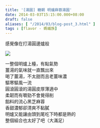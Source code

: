 ```yaml
---
title: '[湯圓] 糖朝 明爐麻蓉湯圓'
date: 2014-03-03T15:15:00.000+08:00
draft: false
aliases: [ "/2014/03/blog-post_3.html" ]
tags : [flavor - 螞蟻族]
---
```


感覺像在打湯圓邊爐般  

[![](https://2.bp.blogspot.com/-l8rToERyG8k/XC3uT2fPsSI/AAAAAAAADw4/PYqyBVF5mXM-lLjFCxHOPvOkl_mSaGYxwCLcBGAs/s640/17.jpg)](https://2.bp.blogspot.com/-l8rToERyG8k/XC3uT2fPsSI/AAAAAAAADw4/PYqyBVF5mXM-lLjFCxHOPvOkl_mSaGYxwCLcBGAs/s1600/17.jpg)

一整個明爐上檯，有點氣勢  
薑湯的氣味就一直飄出來  
喝了薑湯，不太甜而且老薑味濃  
驅寒驅風一流  
圓滾圓滾的湯圓皮厚薄適中  
柔韌而有嚼勁不會覺得削  
餡料的流心黑芝麻蓉  
香甜濃郁卻清爽不黏膩  
明爐又能讓由頭到尾吃下時都是熱的  
整個組合也太好了吧（大滿足）